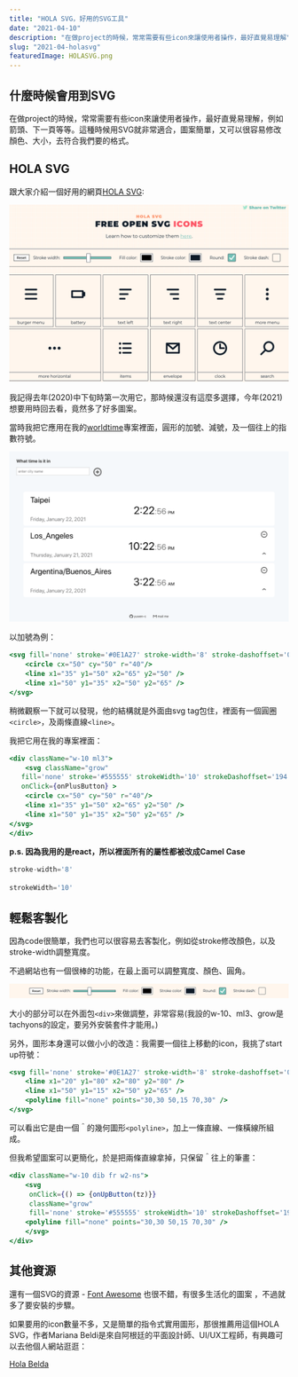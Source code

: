 ```yaml
---
title: "HOLA SVG，好用的SVG工具"
date: "2021-04-10"
description: "在做project的時候，常常需要有些icon來讓使用者操作，最好直覺易理解"
slug: "2021-04-holasvg"
featuredImage: HOLASVG.png
---
```


## 什麼時候會用到SVG

在做project的時候，常常需要有些icon來讓使用者操作，最好直覺易理解，例如箭頭、下一頁等等。這種時候用SVG就非常適合，圖案簡單，又可以很容易修改顏色、大小，去符合我們要的格式。

## HOLA SVG

跟大家介紹一個好用的網頁[HOLA SVG](https://holasvg.com/icons/):

![HOLA SVG 畫面](HOLASVG.png)

我記得去年(2020)中下旬時第一次用它，那時候還沒有這麼多選擇，今年(2021)想要用時回去看，竟然多了好多圖案。

當時我把它應用在我的[worldtime](https://yuwen-worldtime-luxon.netlify.app/)專案裡面，圓形的加號、減號，及一個往上的指數符號。

![worldtime 畫面](worldtime_screenshot.png)

以加號為例：

```jsx
<svg fill='none' stroke='#0E1A27' stroke-width='8' stroke-dashoffset='0' stroke-dasharray='0' stroke-linecap='round' stroke-linejoin='round' xmlns='http://www.w3.org/2000/svg' viewBox='0 0 100 100'>
	<circle cx="50" cy="50" r="40"/> 
	<line x1="35" y1="50" x2="65" y2="50" /> 
	<line x1="50" y1="35" x2="50" y2="65" />
</svg>
```

稍微觀察一下就可以發現，他的結構就是外面由svg tag包住，裡面有一個圓圈```<circle>```，及兩條直線```<line>```。

我把它用在我的專案裡面：

```jsx
<div className="w-10 ml3">
	<svg className="grow"
   fill='none' stroke='#555555' strokeWidth='10' strokeDashoffset='194' strokeDasharray='0' strokeLinecap='round' strokeLinejoin='round' xmlns='http://www.w3.org/2000/svg' viewBox='0 0 100 100'
   onClick={onPlusButton} >
	<circle cx="50" cy="50" r="40"/> 
	<line x1="35" y1="50" x2="65" y2="50" /> 
	<line x1="50" y1="35" x2="50" y2="65" />
</svg>
</div>
```

**p.s. 因為我用的是react，所以裡面所有的屬性都被改成Camel Case**

```jsx
stroke-width='8'

strokeWidth='10'
```


## 輕鬆客製化

因為code很簡單，我們也可以很容易去客製化，例如從stroke修改顏色，以及stroke-width調整寬度。

不過網站也有一個很棒的功能，在最上面可以調整寬度、顏色、圓角。

![HOLA SVG 上方的調整bar](holaSVG_bar.png)

大小的部分可以在外面包```<div>```來做調整，非常容易(我設的w-10、ml3、grow是tachyons的設定，要另外安裝套件才能用。)

另外，圖形本身還可以做小小的改造：我需要一個往上移動的icon，我挑了start up符號：

```jsx
<svg fill='none' stroke='#0E1A27' stroke-width='8' stroke-dashoffset='0' stroke-dasharray='0' stroke-linecap='round' stroke-linejoin='round' xmlns='http://www.w3.org/2000/svg' viewBox='0 0 100 100'>
	<line x1="20" y1="80" x2="80" y2="80" />
	<line x1="50" y1="15" x2="50" y2="65" />
	<polyline fill="none" points="30,30 50,15 70,30" />
</svg>
```

可以看出它是由一個＾的幾何圖形```<polyline>```，加上一條直線、一條橫線所組成。

但我希望圖案可以更簡化，於是把兩條直線拿掉，只保留＾往上的筆畫：

```jsx
<div className="w-10 dib fr w2-ns">
	<svg 
	 onClick={() => {onUpButton(tz)}}
	 className="grow"
	 fill='none' stroke='#555555' strokeWidth='10' strokeDashoffset='194' strokeDasharray='0' strokeLinecap='round' strokeLinejoin='round' xmlns='http://www.w3.org/2000/svg' viewBox='0 0 100 100'>
	<polyline fill="none" points="30,30 50,15 70,30" />
	</svg>
</div>
```
## 其他資源

還有一個SVG的資源 - [Font Awesome](https://fontawesome.com/icons?d=gallery&p=2&q=up) 也很不錯，有很多生活化的圖案 ，不過就多了要安裝的步驟。


如果要用的icon數量不多，又是簡單的指令式實用圖形，那很推薦用這個HOLA SVG，作者Mariana Beldi是來自阿根廷的平面設計師、UI/UX工程師，有興趣可以去他個人網站逛逛：

[Hola Belda](https://www.holabelda.com/)